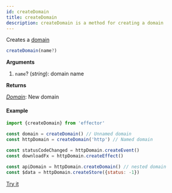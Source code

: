 ```yaml
---
id: createDomain
title: createDomain
description: createDomain is a method for creating a domain
---
```


Creates a [domain](./Domain.md)

```typescript
createDomain(name?)
```

**Arguments**

1. `name`? (_string_): domain name

**Returns**

[_Domain_](./Domain.md): New domain

#### Example

```js
import {createDomain} from 'effector'

const domain = createDomain() // Unnamed domain
const httpDomain = createDomain('http') // Named domain

const statusCodeChanged = httpDomain.createEvent()
const downloadFx = httpDomain.createEffect()

const apiDomain = httpDomain.createDomain() // nested domain
const $data = httpDomain.createStore({status: -1})
```

[Try it](https://share.effector.dev/ZqvB474W)
